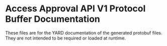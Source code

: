 # Access Approval API V1 Protocol Buffer Documentation

These files are for the YARD documentation of the generated protobuf files.
They are not intended to be required or loaded at runtime.
